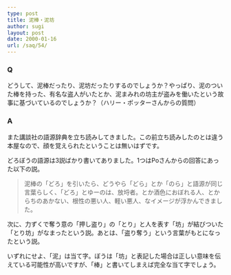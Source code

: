 ```yaml
---
type: post
title: 泥棒・泥坊
author: sugi
layout: post
date: 2000-01-16
url: /saq/54/
---
```

### Q 

どうして、泥棒だったり、泥坊だったりするのでしょうか？やっぱり、泥のついた棒を持った、有名な盗人がいたとか、泥まみれの坊主が盗みを働いたという故事に基づいているのでしょうか？（ハリー・ポッターさんからの質問）

### A 

また講談社の語源辞典を立ち読みしてきました。この前立ち読みしたのとは違う本屋なので、顔を覚えられたということは無いはずです。

どろぼうの語源は3説ばかり書いてありました。1つはPoさんからの回答にあった以下の説。

> 泥棒の「どろ」を引いたら、どうやら「どら」とか「のら」と語源が同じ言葉らしく、「どろ」とゆーのは、放埒者。とか酒色におぼれる人、とからちのあかない、根性の悪い人、軽い悪人、なイメージが浮かんできました。

次に、力ずくで奪う意の「押し盗り」の「とり」と人を表す「坊」が結びついた「とり坊」がなまったという説。あとは、「盗り奪う」という言葉がもとになったという説。

いずれにせよ、「泥」は当て字。ぼうは「坊」と表記した場合は正しい意味を伝えている可能性が高いですが、「棒」と書いてしまえば完全な当て字でしょう。
